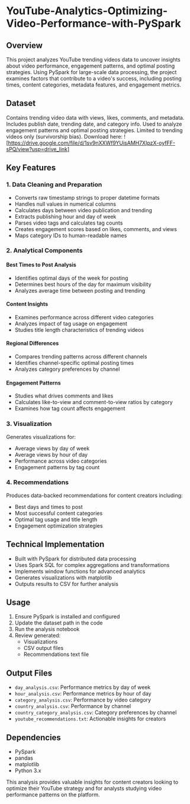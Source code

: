 # YouTube-Analytics-Optimizing-Video-Performance-with-PySpark

## Overview
This project analyzes YouTube trending videos data to uncover insights about video performance, engagement patterns, and optimal posting strategies. Using PySpark for large-scale data processing, the project examines factors that contribute to a video's success, including posting times, content categories, metadata features, and engagement metrics.

## Dataset
Contains trending video data with views, likes, comments, and metadata.
Includes publish date, trending date, and category info.
Used to analyze engagement patterns and optimal posting strategies.
Limited to trending videos only (survivorship bias).
Download here: ![https://drive.google.com/file/d/1sv9nXXWf9YUisAMH7XIpzX-oyfFF-sPQ/view?usp=drive_link]
## Key Features

### 1. Data Cleaning and Preparation
- Converts raw timestamp strings to proper datetime formats
- Handles null values in numerical columns
- Calculates days between video publication and trending
- Extracts publishing hour and day of week
- Parses video tags and calculates tag counts
- Creates engagement scores based on likes, comments, and views
- Maps category IDs to human-readable names

### 2. Analytical Components

#### Best Times to Post Analysis
- Identifies optimal days of the week for posting
- Determines best hours of the day for maximum visibility
- Analyzes average time between posting and trending

#### Content Insights
- Examines performance across different video categories
- Analyzes impact of tag usage on engagement
- Studies title length characteristics of trending videos

#### Regional Differences
- Compares trending patterns across different channels
- Identifies channel-specific optimal posting times
- Analyzes category preferences by channel

#### Engagement Patterns
- Studies what drives comments and likes
- Calculates like-to-view and comment-to-view ratios by category
- Examines how tag count affects engagement

### 3. Visualization
Generates visualizations for:
- Average views by day of week
- Average views by hour of day
- Performance across video categories
- Engagement patterns by tag count

### 4. Recommendations
Produces data-backed recommendations for content creators including:
- Best days and times to post
- Most successful content categories
- Optimal tag usage and title length
- Engagement optimization strategies

## Technical Implementation
- Built with PySpark for distributed data processing
- Uses Spark SQL for complex aggregations and transformations
- Implements window functions for advanced analytics
- Generates visualizations with matplotlib
- Outputs results to CSV for further analysis

## Usage
1. Ensure PySpark is installed and configured
2. Update the dataset path in the code
3. Run the analysis notebook
4. Review generated:
   - Visualizations
   - CSV output files
   - Recommendations text file

## Output Files
- `day_analysis.csv`: Performance metrics by day of week
- `hour_analysis.csv`: Performance metrics by hour of day
- `category_analysis.csv`: Performance by video category
- `country_analysis.csv`: Performance by channel
- `country_category_analysis.csv`: Category preferences by channel
- `youtube_recommendations.txt`: Actionable insights for creators

## Dependencies
- PySpark
- pandas
- matplotlib
- Python 3.x

This analysis provides valuable insights for content creators looking to optimize their YouTube strategy and for analysts studying video performance patterns on the platform.
